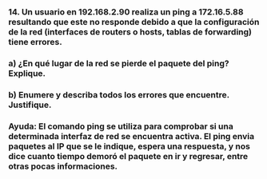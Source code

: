 ### 14. Un usuario en 192.168.2.90 realiza un ping a 172.16.5.88 resultando que este no responde debido a que la configuración de la red (interfaces de routers o hosts, tablas de forwarding) tiene errores.

### a) ¿En qué lugar de la red se pierde el paquete del ping? Explique.

### b) Enumere y describa todos los errores que encuentre. Justifique.

### Ayuda: El comando ping se utiliza para comprobar si una determinada interfaz de red se encuentra activa. El ping envia paquetes al IP que se le indique, espera una respuesta, y nos dice cuanto tiempo demoró el paquete en ir y regresar, entre otras pocas informaciones.
